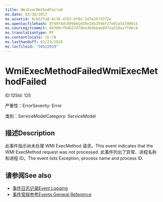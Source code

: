 ```yaml
---
title: WmiExecMethodFailed
ms.date: 03/30/2017
ms.assetid: 8cb52fa8-0c36-4761-bf8e-2d7e1b73372e
ms.openlocfilehash: 8749f4dc899b61659e2bb359bf27e01a54790615
ms.sourcegitcommit: 6b308cf6d627d78ee36dbbae8972a310ac7fd6c8
ms.translationtype: MT
ms.contentlocale: zh-CN
ms.lasthandoff: 01/23/2019
ms.locfileid: "54522019"
---
```

# <a name="wmiexecmethodfailed"></a><span data-ttu-id="18d4e-102">WmiExecMethodFailed</span><span class="sxs-lookup"><span data-stu-id="18d4e-102">WmiExecMethodFailed</span></span>
<span data-ttu-id="18d4e-103">ID:125</span><span class="sxs-lookup"><span data-stu-id="18d4e-103">Id: 125</span></span>  
  
 <span data-ttu-id="18d4e-104">严重性：Error</span><span class="sxs-lookup"><span data-stu-id="18d4e-104">Severity: Error</span></span>  
  
 <span data-ttu-id="18d4e-105">类别：ServiceModel</span><span class="sxs-lookup"><span data-stu-id="18d4e-105">Category: ServiceModel</span></span>  
  
## <a name="description"></a><span data-ttu-id="18d4e-106">描述</span><span class="sxs-lookup"><span data-stu-id="18d4e-106">Description</span></span>  
 <span data-ttu-id="18d4e-107">此事件指示尚未处理 WMI ExecMethod 请求。</span><span class="sxs-lookup"><span data-stu-id="18d4e-107">This event indicates that the WMI ExecMethod request was not processed.</span></span> <span data-ttu-id="18d4e-108">此事件列出了异常、进程名称和进程 ID。</span><span class="sxs-lookup"><span data-stu-id="18d4e-108">The event lists Exception, process name and process ID.</span></span>  
  
## <a name="see-also"></a><span data-ttu-id="18d4e-109">请参阅</span><span class="sxs-lookup"><span data-stu-id="18d4e-109">See also</span></span>
- [<span data-ttu-id="18d4e-110">事件日志记录</span><span class="sxs-lookup"><span data-stu-id="18d4e-110">Event Logging</span></span>](../../../../../docs/framework/wcf/diagnostics/event-logging/index.md)
- [<span data-ttu-id="18d4e-111">事件常规参考</span><span class="sxs-lookup"><span data-stu-id="18d4e-111">Events General Reference</span></span>](../../../../../docs/framework/wcf/diagnostics/event-logging/events-general-reference.md)
